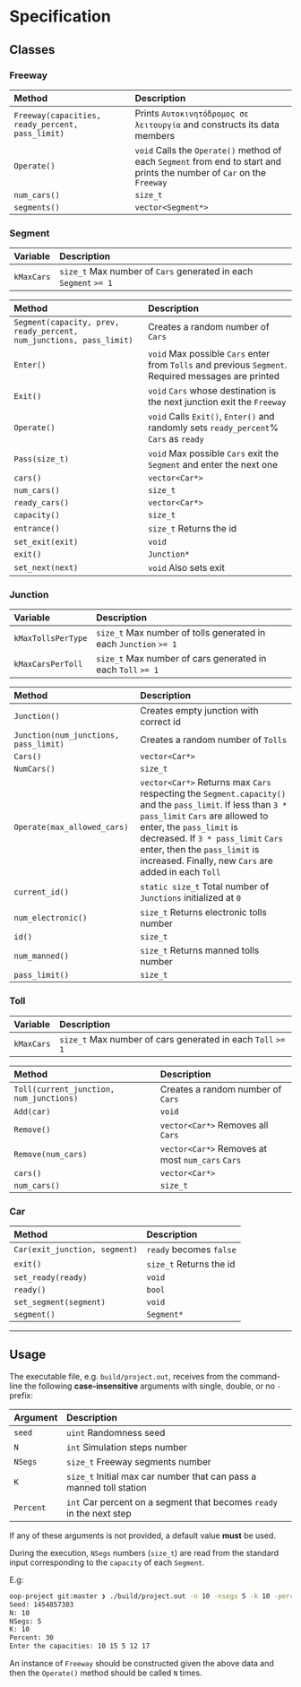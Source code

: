 # Specification

## Classes

### Freeway

Method                                          |Description
:-----------------------------------------------|:----------
`Freeway(capacities, ready_percent, pass_limit)`|Prints `Αυτοκινητόδρομος σε λειτουργία` and constructs its data members
`Operate()`                                     |`void` Calls the `Operate()` method of each `Segment` from end to start and prints the number of `Car` on the `Freeway`
`num_cars()`                                    |`size_t`
`segments()`                                    |`vector<Segment*>`

### Segment

Variable  |Description
:---------|:----------
`kMaxCars`|`size_t` Max number of `Cars` generated in each `Segment` `>= 1`

Method                                                             |Description
:------------------------------------------------------------------|:----------
`Segment(capacity, prev, ready_percent, num_junctions, pass_limit)`|Creates a random number of `Cars`
`Enter()`                                                          |`void` Max possible `Cars` enter from `Tolls` and previous `Segment`. Required messages are printed
`Exit()`                                                           |`void` `Cars` whose destination is the next junction exit the `Freeway`
`Operate()`                                                        |`void` Calls `Exit()`, `Enter()` and randomly sets `ready_percent`% `Cars` as `ready`
`Pass(size_t)`                                                     |`void` Max possible `Cars` exit the `Segment` and enter the next one
`cars()`                                                           |`vector<Car*>`
`num_cars()`                                                       |`size_t`
`ready_cars()`                                                     |`vector<Car*>`
`capacity()`                                                       |`size_t`
`entrance()`                                                       |`size_t` Returns the id
`set_exit(exit)`                                                   |`void`
`exit()`                                                           |`Junction*`
`set_next(next)`                                                   |`void` Also sets exit

### Junction

Variable          |Description
:-----------------|:----------
`kMaxTollsPerType`|`size_t` Max number of tolls generated in each `Junction` `>= 1`
`kMaxCarsPerToll` |`size_t` Max number of cars generated in each `Toll` `>= 1`

Method                               |Description
:------------------------------------|:----------
`Junction()`                         |Creates empty junction with correct id
`Junction(num_junctions, pass_limit)`|Creates a random number of `Tolls`
`Cars()`                             |`vector<Car*>`
`NumCars()`                          |`size_t`
`Operate(max_allowed_cars)`          |`vector<Car*>` Returns max `Cars` respecting the `Segment.capacity()` and the `pass_limit`. If less than `3 * pass_limit` `Cars` are allowed to enter, the `pass_limit` is decreased. If `3 * pass_limit` `Cars` enter, then the `pass_limit` is increased. Finally, new `Cars` are added in each `Toll`
`current_id()`                       |`static size_t` Total number of `Junctions` initialized at `0`
`num_electronic()`                   |`size_t` Returns electronic tolls number
`id()`                               |`size_t`
`num_manned()`                       |`size_t` Returns manned tolls number
`pass_limit()`                       |`size_t`

### Toll

Variable  |Description
:---------|:----------
`kMaxCars`|`size_t` Max number of cars generated in each `Toll` `>= 1`

Method                                 |Description
:--------------------------------------|:----------
`Toll(current_junction, num_junctions)`|Creates a random number of `Cars`
`Add(car)`                             |`void`
`Remove()        `                     |`vector<Car*>` Removes all `Cars`
`Remove(num_cars)`                     |`vector<Car*>` Removes at most `num_cars` `Cars`
`cars()`                               |`vector<Car*>`
`num_cars()`                           |`size_t`

### Car

Method                       |Description
:----------------------------|:----------
`Car(exit_junction, segment)`|`ready` becomes `false`
`exit()`                     |`size_t` Returns the id
`set_ready(ready)`           |`void`
`ready()`                    |`bool`
`set_segment(segment)`       |`void`
`segment()`                  |`Segment*`

-------------------------------------------------------------------------------

## Usage

The executable file, e.g. `build/project.out`, receives from the command-line
the following **case-insensitive** arguments with single, double, or no `-`
prefix:

Argument |Description
:--------|:----------
`seed`   |`uint` Randomness seed
`N`      |`int` Simulation steps number
`NSegs`  |`size_t` Freeway segments number
`K`      |`size_t` Initial max car number that can pass a manned toll station
`Percent`|`int` Car percent on a segment that becomes `ready` in the next step

If any of these arguments is not provided, a default value **must** be used.

During the execution, `NSegs` numbers (`size_t`) are read from the standard
input corresponding to the `capacity` of each `Segment`.

E.g:

```sh
oop-project git:master ❯ ./build/project.out -n 10 -nsegs 5 -k 10 -percent 30
Seed: 1454857303
N: 10
NSegs: 5
K: 10
Percent: 30
Enter the capacities: 10 15 5 12 17
```

An instance of `Freeway` should be constructed given the above data and then the
`Operate()` method should be called `N` times.
